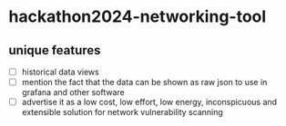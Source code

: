 # hackathon2024-networking-tool

## unique features

- [ ] historical data views
- [ ] mention the fact that the data can be shown as raw json to use in grafana and other software
- [ ] advertise it as a low cost, low effort, low energy, inconspicuous and extensible solution for network vulnerability scanning
